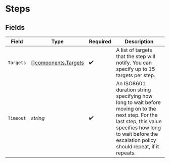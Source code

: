 # Steps


## Fields

| Field                                                                                                                                                                                                         | Type                                                                                                                                                                                                          | Required                                                                                                                                                                                                      | Description                                                                                                                                                                                                   |
| ------------------------------------------------------------------------------------------------------------------------------------------------------------------------------------------------------------- | ------------------------------------------------------------------------------------------------------------------------------------------------------------------------------------------------------------- | ------------------------------------------------------------------------------------------------------------------------------------------------------------------------------------------------------------- | ------------------------------------------------------------------------------------------------------------------------------------------------------------------------------------------------------------- |
| `Targets`                                                                                                                                                                                                     | [][components.Targets](../../models/components/targets.md)                                                                                                                                                    | :heavy_check_mark:                                                                                                                                                                                            | A list of targets that the step will notify. You can specify up to 15 targets per step.                                                                                                                       |
| `Timeout`                                                                                                                                                                                                     | *string*                                                                                                                                                                                                      | :heavy_check_mark:                                                                                                                                                                                            | An ISO8601 duration string specifying how long to wait before moving on to the next step. For the last step, this value specifies how long to wait before the escalation policy should repeat, if it repeats. |